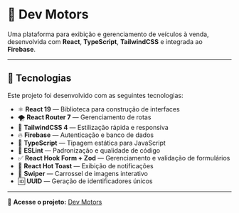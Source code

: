 # 🚗 Dev Motors

Uma plataforma para exibição e gerenciamento de veículos à venda, desenvolvida com **React**, **TypeScript**, **TailwindCSS** e integrada ao **Firebase**.

---

## 🚀 Tecnologias

Este projeto foi desenvolvido com as seguintes tecnologias:

- ⚛️ **React 19** — Biblioteca para construção de interfaces
- 🌪 **React Router 7** — Gerenciamento de rotas
- 🎨 **TailwindCSS 4** — Estilização rápida e responsiva
- 🔥 **Firebase** — Autenticação e banco de dados
- 📜 **TypeScript** — Tipagem estática para JavaScript
- 📏 **ESLint** — Padronização e qualidade de código
- ✅ **React Hook Form + Zod** — Gerenciamento e validação de formulários
- 🍞 **React Hot Toast** — Exibição de notificações
- 🎠 **Swiper** — Carrossel de imagens interativo
- 🆔 **UUID** — Geração de identificadores únicos

---

🔗 **Acesse o projeto:** [Dev Motors](https://dev-motors-one.vercel.app/)
